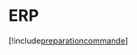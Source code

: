 # ERP

[!include[preparationcommande](erp.preparationcommande.autogen.md)]
























































